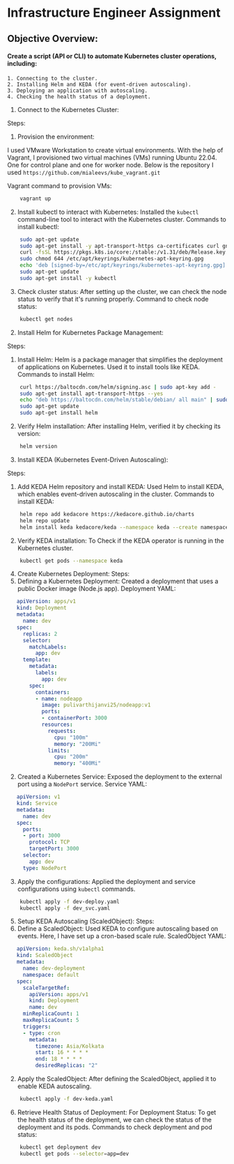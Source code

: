# Infrastructure Engineer Assignment

## Objective Overview:

#### Create a script (API or CLI) to automate Kubernetes cluster operations, including:
	1. Connecting to the cluster.
	2. Installing Helm and KEDA (for event-driven autoscaling).
	3. Deploying an application with autoscaling.
	4. Checking the health status of a deployment.


1. Connect to the Kubernetes Cluster:

Steps:

1. Provision the environment:
   
I used VMware Workstation to create virtual environments. With the help of Vagrant, I provisioned two virtual machines (VMs) running Ubuntu 22.04. One for control plane and one for worker node. Below is the repository I used ```https://github.com/mialeevs/kube_vagrant.git```

Vagrant command to provision VMs:
```bash
   	vagrant up
```

2. Install kubectl to interact with Kubernetes:
 Installed the `kubectl` command-line tool to interact with the Kubernetes cluster.
 Commands to install kubectl:
```bash
   	sudo apt-get update
   	sudo apt-get install -y apt-transport-https ca-certificates curl gnupg
  	curl -fsSL https://pkgs.k8s.io/core:/stable:/v1.31/deb/Release.key | sudo gpg --dearmor -o /etc/apt/keyrings/kubernetes-apt-keyring.gpg
   	sudo chmod 644 /etc/apt/keyrings/kubernetes-apt-keyring.gpg
   	echo 'deb [signed-by=/etc/apt/keyrings/kubernetes-apt-keyring.gpg] https://pkgs.k8s.io/core:/stable:/v1.31/deb/ /' | sudo tee /etc/apt/sources.list.d/kubernetes.list
   	sudo apt-get update
   	sudo apt-get install -y kubectl
```

3. Check cluster status:
After setting up the cluster, we can check the node status to verify that it's running properly.
Command to check node status:
```bash
   	kubectl get nodes
```

2. Install Helm for Kubernetes Package Management:

Steps:
1. Install Helm:
 Helm is a package manager that simplifies the deployment of applications on Kubernetes. Used it to install tools like KEDA.
Commands to install Helm:
```bash
   	curl https://baltocdn.com/helm/signing.asc | sudo apt-key add -
   	sudo apt-get install apt-transport-https --yes
   	echo "deb https://baltocdn.com/helm/stable/debian/ all main" | sudo tee /etc/apt/sources.list.d/helm-stable-debian.list
   	sudo apt-get update
   	sudo apt-get install helm
```
2. Verify Helm installation:
 After installing Helm, verified it by checking its version:
```bash
   	helm version
```

3. Install KEDA (Kubernetes Event-Driven Autoscaling):

Steps:
1. Add KEDA Helm repository and install KEDA:
   Used Helm to install KEDA, which enables event-driven autoscaling in the cluster.
   Commands to install KEDA:
```bash
   	helm repo add kedacore https://kedacore.github.io/charts
   	helm repo update
   	helm install keda kedacore/keda --namespace keda --create namespace
```
2. Verify KEDA installation:
  To Check if the KEDA operator is running in the Kubernetes cluster.
```bash
	kubectl get pods --namespace keda
```
4. Create Kubernetes Deployment:
Steps:
1. Defining a Kubernetes Deployment:
Created a deployment that uses a public Docker image (Node.js app).
Deployment YAML:
```YAML
   apiVersion: apps/v1
   kind: Deployment
   metadata:
     name: dev
   spec:
     replicas: 2
     selector:
       matchLabels:
         app: dev
     template:
       metadata:
         labels:
           app: dev
       spec:
         containers:
         - name: nodeapp
           image: pulivarthijanvi25/nodeapp:v1
           ports:
           - containerPort: 3000
           resources:
             requests:
               cpu: "100m"
               memory: "200Mi"
             limits:
               cpu: "200m"
               memory: "400Mi"
```

2. Created a Kubernetes Service:
Exposed the deployment to the external port using a `NodePort` service.
Service YAML:
```YAML
   apiVersion: v1
   kind: Service
   metadata:
     name: dev
   spec:
     ports:
     - port: 3000
       protocol: TCP
       targetPort: 3000
     selector:
       app: dev
     type: NodePort
```
3. Apply the configurations:
 Applied the deployment and service configurations using `kubectl` commands.
```bash
 	kubectl apply -f dev-deploy.yaml
   	kubectl apply -f dev_svc.yaml
```
5. Setup KEDA Autoscaling (ScaledObject):
Steps:
1. Define a ScaledObject:
Used KEDA to configure autoscaling based on events. Here, I have set up a cron-based scale rule.
ScaledObject YAML:
```YAML
   apiVersion: keda.sh/v1alpha1
   kind: ScaledObject
   metadata:
     name: dev-deployment
     namespace: default
   spec:
     scaleTargetRef:
       apiVersion: apps/v1
       kind: Deployment
       name: dev
     minReplicaCount: 1
     maxReplicaCount: 5
     triggers:
     - type: cron
       metadata:
         timezone: Asia/Kolkata
         start: 16 * * * *
         end: 18 * * * *
         desiredReplicas: "2"
```
2. Apply the ScaledObject:
After defining the ScaledObject, applied it to enable KEDA autoscaling.
```bash
	kubectl apply -f dev-keda.yaml 
```
6. Retrieve Health Status of Deployment:
For Deployment Status:
 To get the health status of the deployment, we can check the status of the deployment and its pods.
Commands to check deployment and pod status:
```bash
	kubectl get deployment dev
   	kubectl get pods --selector=app=dev
```
